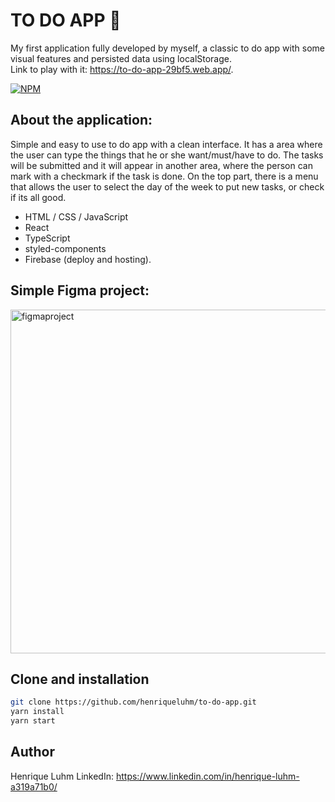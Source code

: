 # TO DO APP 📓
My first application fully developed by myself, a classic to do app with some visual features and persisted data using localStorage. <br/>
Link to play with it: https://to-do-app-29bf5.web.app/.
<br/>

[![NPM](https://img.shields.io/npm/l/react)](https://github.com/henriqueluhm/to-do-app/blob/main/LICENSE)

## About the application:
Simple and easy to use to do app with a clean interface. It has a area where the user can type the things that he or she want/must/have to do. 
The tasks will be submitted and it will appear in another area, where the person can mark with a checkmark if the task is done.
On the top part, there is a menu that allows the user to select the day of the week to put new tasks, or check if its all good.

  - HTML / CSS / JavaScript
  - React
  - TypeScript
  - styled-components
  - Firebase (deploy and hosting).

## Simple Figma project:
<img src="https://github.com/henriqueluhm/assets/blob/main/figmaproject.png" alt="figmaproject" height="550" width="850"/>

## Clone and installation
```bash
git clone https://github.com/henriqueluhm/to-do-app.git 
yarn install 
yarn start 
```

## Author
  Henrique Luhm
  LinkedIn: https://www.linkedin.com/in/henrique-luhm-a319a71b0/
